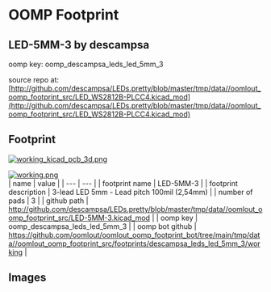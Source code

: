 # OOMP Footprint  
## LED-5MM-3  by descampsa  
  
oomp key: oomp_descampsa_leds_led_5mm_3  
  
source repo at: [http://github.com/descampsa/LEDs.pretty/blob/master/tmp/data//oomlout_oomp_footprint_src/LED_WS2812B-PLCC4.kicad_mod](http://github.com/descampsa/LEDs.pretty/blob/master/tmp/data//oomlout_oomp_footprint_src/LED_WS2812B-PLCC4.kicad_mod)  
## Footprint  
  
[![working_kicad_pcb_3d.png](working_kicad_pcb_3d_600.png)](working_kicad_pcb_3d.png)  
  
[![working.png](working_600.png)](working.png)  
| name | value | 
| --- | --- | 
| footprint name | LED-5MM-3 | 
| footprint description | 3-lead LED 5mm - Lead pitch 100mil (2,54mm) | 
| number of pads | 3 | 
| github path | http://github.com/descampsa/LEDs.pretty/blob/master/tmp/data//oomlout_oomp_footprint_src/LED-5MM-3.kicad_mod | 
| oomp key | oomp_descampsa_leds_led_5mm_3 | 
| oomp bot github | https://github.com/oomlout/oomlout_oomp_footprint_bot/tree/main/tmp/data//oomlout_oomp_footprint_src/footprints/descampsa_leds_led_5mm_3/working | 
## Images  
